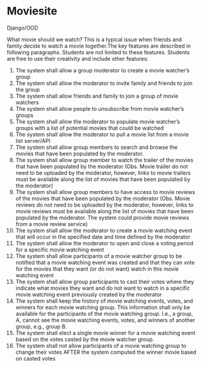 # Moviesite
Django/OOD

What movie should we watch? This is a typical issue when friends and family decide to watch a movie together.The key features are described in following paragraphs. Students are not limited to these features. Students are free to use their creativity and include other features:

1.	The system shall allow a group moderator to create a movie watcher’s group
2.	The system shall allow the moderator to invite family and friends to join the group
3.	The system shall allow friends and family to join a group of movie watchers
4.	The system shall allow people to unsubscribe from movie watcher’s groups
5.	The system shall allow the moderator to populate movie watcher’s groups with a list of potential movies that could be watched
6.	The system shall allow the moderator to pull a movie list from a movie list server/API
7.	The system shall allow group members to search and browse the movies that have been populated by the moderator.
8.	The system shall allow group member to watch the trailer of the movies that have been populated by the moderator (Obs. Movie trailer do not need to be uploaded by the moderator, however, links to movie trailers must be available along the list of movies that have been populated by the moderator)
9.	The system shall allow group members to have access to movie reviews of the movies that have been populated by the moderator (Obs. Movie reviews do not need to be uploaded by the moderator, however, links to movie reviews must be available along the list of movies that have been populated by the moderator. The system could provide movie reviews from a movie review service)
10.	The system shall allow the moderator to create a movie watching event that will occur in the specified date and time defined by the moderator
11.	The system shall allow the moderator to open and close a voting period for a specific movie watching event
12.	The system shall allow participants of a movie watcher group to be notified that a movie watching event was created and that they can vote for the movies that they want (or do not want) watch in this movie watching event
13.	The system shall allow group participants to cast their votes where they indicate what movies they want and do not want to watch in a specific movie watching event previously created by the moderator
14.	The system shall keep the history of movie watching events, votes, and winners for each movie watching group. This information shall only be available for the participants of the movie watching group. I.e., a group, A, cannot see the movie watching events, votes, and winners of another group, e.g., group B.
15.	The system shall elect a single movie winner for a movie watching event based on the votes casted by the movie watcher group.
16.	The system shall not allow participants of a movie watching group to change their votes AFTER the system computed the winner movie based on casted votes
